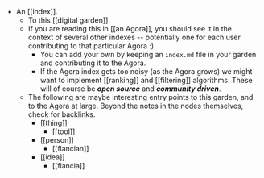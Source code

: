 - An [[index]].
  - To this [[digital garden]].
  - If you are reading this in [[an Agora]], you should see it in the context of several other indexes -- potentially one for each user contributing to that particular Agora :)
    - You can add your own by keeping an `index.md` file in your garden and contributing it to the Agora.
    - If the Agora index gets too noisy (as the Agora grows) we might want to implement [[ranking]] and [[filtering]] algorithms. These will of course be ***open source*** and ***community driven***.
  - The following are maybe interesting entry points to this garden, and to the Agora at large. Beyond the notes in the nodes themselves, check for backlinks.
    - [[thing]]
      - [[tool]]
    - [[person]]
      - [[flancian]]
    - [[idea]]
      - [[flancia]]
